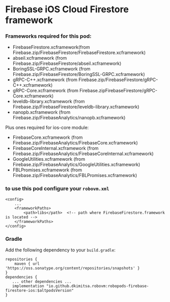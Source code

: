 # Firebase iOS Cloud Firestore framework

### Frameworks required for this pod: 
* FirebaseFirestore.xcframework(from Firebase.zip/FirebaseFirestore/FirebaseFirestore.xcframework)
* abseil.xcframework (from Firebase.zip/FirebaseFirestore/abseil.xcframework)
* BoringSSL-GRPC.xcframework (from Firebase.zip/FirebaseFirestore/BoringSSL-GRPC.xcframework)
* gRPC-C++.xcframework (from Firebase.zip/FirebaseFirestore/gRPC-C++.xcframework)
* gRPC-Core.xcframework (from Firebase.zipFirebaseFirestore/gRPC-Core.xcframework)
* leveldb-library.xcframework (from Firebase.zip/FirebaseFirestore/leveldb-library.xcframework)
* nanopb.xcframework (from Firebase.zip/FirebaseAnalytics/nanopb.xcframework)

Plus ones required for ios-core module:
* FirebaseCore.xcframework (from Firebase.zip/FirebaseAnalytics/FirebaseCore.xcframework)
* FirebaseCoreInternal.xcframework (from Firebase.zip/FirebaseAnalytics/FirebaseCoreInternal.xcframework)
* GoogleUtilities.xcframework (from Firebase.zip/FirebaseAnalytics/GoogleUtilities.xcframework)
* FBLPromises.xcframework (from Firebase.zip/FirebaseAnalytics/FBLPromises.xcframework)

### to use this pod configure your `robovm.xml`

```
<config>
    ...
    <frameworkPaths>
        <path>libs</path>  <!-- path where FirebaseFirestore.framework is located -->
    </frameworkPaths>
</config>
```

### Gradle

Add the following dependency to your `build.gradle`:

```
repositories {
    maven { url 'https://oss.sonatype.org/content/repositories/snapshots' }
}
dependencies {
   ... other dependencies ...
   implementation "io.github.dkimitsa.robovm:robopods-firebase-firestore-ios:$altpodsVersion"
}
```
